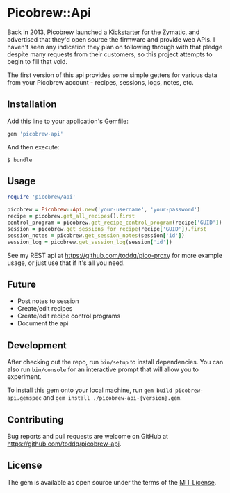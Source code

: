 # Picobrew::Api

Back in 2013, Picobrew launched a [Kickstarter](https://www.kickstarter.com/projects/1708005089/picobrew-zymatic-the-automatic-beer-brewing-applia/faqs#project_faq_69315) for the Zymatic, and advertised that they'd open source the firmware and provide web APIs.  I haven't seen any indication they plan on following through with that pledge despite many requests from their customers, so this project attempts to begin to fill that void.

The first version of this api provides some simple getters for various data from your Picobrew account - recipes, sessions, logs, notes, etc.

## Installation

Add this line to your application's Gemfile:

```ruby
gem 'picobrew-api'
```

And then execute:

    $ bundle

## Usage

```ruby
require 'picobrew/api'

picobrew = Picobrew::Api.new('your-username', 'your-password')
recipe = picobrew.get_all_recipes().first
control_program = picobrew.get_recipe_control_program(recipe['GUID'])
session = picobrew.get_sessions_for_recipe(recipe['GUID']).first
session_notes = picobrew.get_session_notes(session['id'])
session_log = picobrew.get_session_log(session['id'])
```

See my REST api at https://github.com/toddq/pico-proxy for more example usage, or just use that if it's all you need.

## Future

* Post notes to session
* Create/edit recipes
* Create/edit recipe control programs
* Document the api

## Development

After checking out the repo, run `bin/setup` to install dependencies. You can also run `bin/console` for an interactive prompt that will allow you to experiment.

To install this gem onto your local machine, run `gem build picobrew-api.gemspec` and `gem install ./picobrew-api-{version}.gem`.

## Contributing

Bug reports and pull requests are welcome on GitHub at https://github.com/toddq/picobrew-api.

## License

The gem is available as open source under the terms of the [MIT License](http://opensource.org/licenses/MIT).
